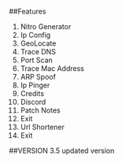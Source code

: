 
##Features
1. Nitro Generator
2. Ip Config
3. GeoLocate
4. Trace DNS
5. Port Scan
6. Trace Mac Address
7. ARP Spoof
8. Ip Pinger
9. Credits
10. Discord
11. Patch Notes
12. Exit
13. Url Shortener
14. Exit

##VERSION
3.5 updated version
